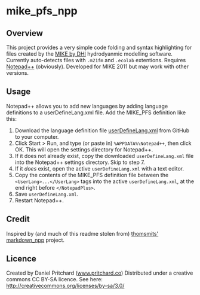 # mike_pfs_npp

## Overview

This project provides a very simple code folding and syntax highlighting for files created by the [MIKE by DHI][mike] hydrodyanmic modelling software.  Currently auto-detects files with `.m21fm` and `.ecolab` extentions.  Requires [Notepad++][npp] (obviously).  Developed for MIKE 2011 but may work with other versions.  

## Usage

Notepad++ allows you to add new languages by adding language definitions to a userDefineLang.xml file. Add the MIKE_PFS definition like this:

1. Download the language definition file [userDefineLang.xml][direct_download] from GitHub to your computer.
2. Click Start > Run, and type (or paste in) `%APPDATA%\Notepad++`, then click OK.  This will open the settings directory for Notepad++.
3. If it does not already exist, copy the downloaded `userDefineLang.xml` file into the Notepad++ settings directory. Skip to step 7.
4. If it _does_ exist, open the active `userDefineLang.xml` with a text editor.
5. Copy the contents of the MIKE_PFS definition file between the `<UserLang>...</UserLang>` tags into the active `userDefineLang.xml`, at the end right before `</NotepadPlus>`.
6. Save `userDefineLang.xml`.
7. Restart Notepad++.

## Credit
Inspired by (and much of this readme stolen from) [thomsmits'][thomsmits] [markdown_npp][mdnpp] project.  

## Licence
Created by Daniel Pritchard (www.pritchard.co)
Distributed under a creative commons CC BY-SA licence.  See here:
http://creativecommons.org/licenses/by-sa/3.0/

[thomsmits]: https://github.com/thomsmits
[mike]: http://www.dhisoftware.com
[mdnpp]: https://github.com/thomsmits/markdown_npp
[direct_download]: https://github.com/dpritchard/mike_pfs_npp/blob/master/userDefineLang.xml
[npp]: http://notepad-plus-plus.org